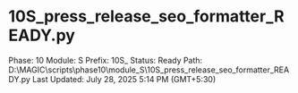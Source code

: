 # 10S_press_release_seo_formatter_READY.py

Phase: 10
Module: S
Prefix: 10S_
Status: Ready
Path: D:\MAGIC\scripts\phase10\module_S\10S_press_release_seo_formatter_READY.py
Last Updated: July 28, 2025 5:14 PM (GMT+5:30)

